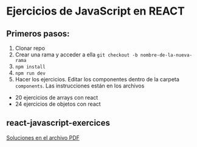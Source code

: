 # Ejercicios de JavaScript en REACT

## Primeros pasos:

1. Clonar repo
2. Crear una rama y acceder a ella ` git checkout -b nombre-de-la-nueva-rama `
3. `npm install`
4. `npm run dev`
5. Hacer los ejercicios.
   Editar los componentes dentro de la carpeta `components`. Las instrucciones están en los archivos
  - 20 ejercicios de arrays con react
  - 24 ejercicios de objetos con react

## react-javascript-exercices

[Soluciones en el archivo PDF](https://github.com/FSDSTR1023/react-javascript-exercices/blob/main/SOLUCIONES_ejercicios_react_javascript.pdf)
